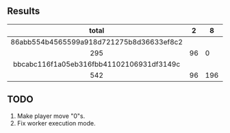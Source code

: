 Results
-------

|total|2  |8  |20 |28 |50 |82 |126       |
|:---:|---|---|---|---|---|---|----------|
|86abb554b4565599a918d721275b8d36633ef8c2|
|295  |96 |0  |22 |83 |73 |7  |14        |
|bbcabc116f1a05eb316fbb41102106931df3149c|
|542  |96 |196|74 |83 |73 |6  |14        |


TODO
----

1. Make player move "0"s.
2. Fix worker execution mode.
